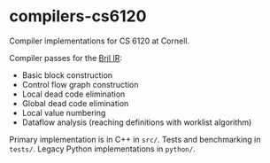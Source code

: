 # compilers-cs6120

Compiler implementations for CS 6120 at Cornell.

Compiler passes for the [Bril IR](https://github.com/sampsyo/bril):
- Basic block construction
- Control flow graph construction
- Local dead code elimination
- Global dead code elimination
- Local value numbering
- Dataflow analysis (reaching definitions with worklist algorithm)

Primary implementation is in C++ in `src/`. Tests and benchmarking in `tests/`. Legacy Python implementations in `python/`.